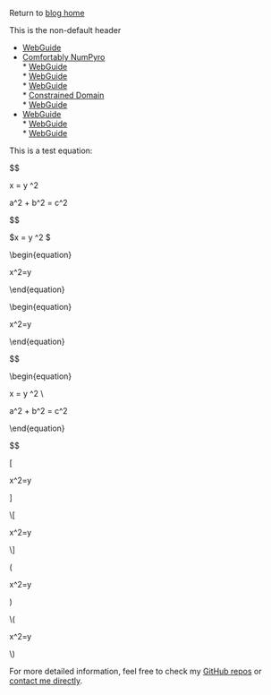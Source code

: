   
  
Return to [blog home](.\bloghome.html)  
  
This is the non-default header  
* [WebGuide](.\01_webguide\./page.html)  
* [Comfortably NumPyro](.\02_numpyro\./blog_numpyrohome.html)  
	  * [WebGuide](.\02_numpyro\01_gettingstarted\./page.html)  
	  * [WebGuide](.\02_numpyro\02_mcmcsamplers\./page.html)  
	  * [WebGuide](.\02_numpyro\03_nestedsampling\./page.html)  
	  * [Constrained Domain](.\02_numpyro\04_constraineddomain\./page.html)  
	  * [WebGuide](.\02_numpyro\05_parallelizing\./page.html)  
* [WebGuide](.\03_stats\./page.html)  
	  * [WebGuide](.\03_stats\01_nestedsampling\./page.html)  
	  * [WebGuide](.\03_stats\02_suspiciousness\./page.html)  
  
  
This is a test equation:
  
  
  
$$
  
x = y ^2  
  
a^2 + b^2 = c^2  
  
$$
  

  
$x = y ^2 $
  

  
\begin{equation}
  
x^2=y
  
\end{equation}
  

  
\\begin{equation}
  
x^2=y
  
\\end{equation}
  

  
$$
  
\begin{equation}
  
x = y ^2  \\
  
a^2 + b^2 = c^2  
  
\end{equation}
  
$$
  

  
\[
  
x^2=y
  
\]
  

  
\\[
  
x^2=y
  
\\]
  

  
\(
  
x^2=y
  
\)
  

  
\\(
  
x^2=y
  
\\)  
  
For more detailed information, feel free to check my [GitHub repos](https://github.com/HughMcDougall/) or [contact me directly](hughmcdougallemail@gmail.com).  
  
